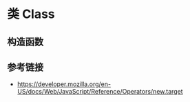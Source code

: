 # 类 Class

## 构造函数

## 参考链接
* https://developer.mozilla.org/en-US/docs/Web/JavaScript/Reference/Operators/new.target
